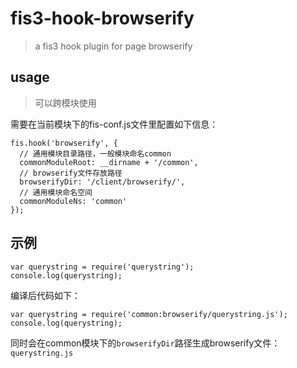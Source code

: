 # fis3-hook-browserify

> a fis3 hook plugin for page browserify


## usage
> 可以跨模块使用

需要在当前模块下的fis-conf.js文件里配置如下信息：

```
fis.hook('browserify', {
  // 通用模块目录路径，一般模块命名common
  commonModuleRoot: __dirname + '/common',
  // browserify文件存放路径
  browserifyDir: '/client/browserify/',
  // 通用模块命名空间
  commonModuleNs: 'common'
});
```

## 示例

```
var querystring = require('querystring');
console.log(querystring);
```

编译后代码如下：

```
var querystring = require('common:browserify/querystring.js');
console.log(querystring);
```
同时会在common模块下的`browserifyDir`路径生成browserify文件：`querystring.js`

